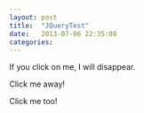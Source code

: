 ```yaml
---
layout: post
title:  "JQueryTest"
date:   2013-07-06 22:35:08
categories: 
---
```

<script>
$(document).ready(function(){
  $("p").click(function(){
    $(this).hide();
  });
});
</script>
<p>If you click on me, I will disappear.</p>
<p>Click me away!</p>
<p>Click me too!</p>
